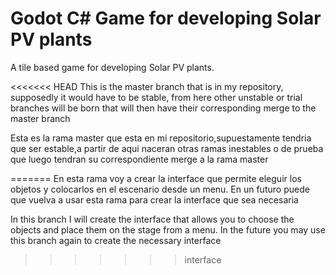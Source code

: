 # Godot C# Game for developing Solar PV plants
A tile based game for developing Solar PV plants.

<<<<<<< HEAD
This is the master branch that is in my repository, supposedly it would have to be stable, from here other unstable or trial branches will be born that will then have their corresponding merge to the master branch

Esta es la rama master que esta en mi repositorio,supuestamente tendria que ser estable,a partir de aqui naceran otras ramas inestables o de prueba que luego tendran su correspondiente merge a la rama master 



=======
En esta rama voy a crear la interface que permite eleguir los objetos y colocarlos en el escenario desde un menu.
En un futuro puede que vuelva a usar esta rama para crear la interface que sea necesaria

In this branch I will create the interface that allows you to choose the objects and place them on the stage from a menu.
In the future you may use this branch again to create the necessary interface
>>>>>>> interface
